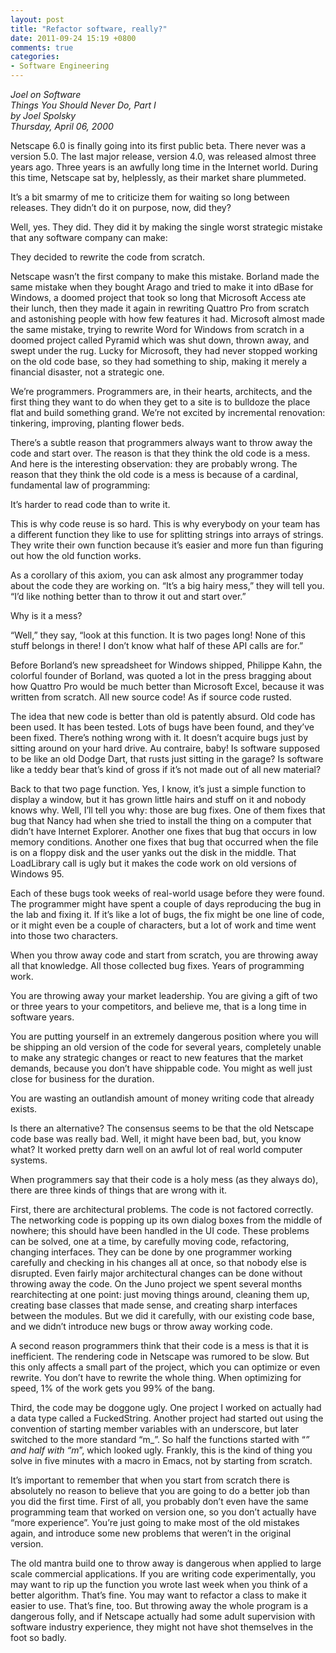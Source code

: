 ```yaml
---
layout: post
title: "Refactor software, really?"
date: 2011-09-24 15:19 +0800
comments: true
categories:
- Software Engineering
---
```


*Joel on Software*  
*Things You Should Never Do, Part I*  
*by Joel Spolsky*  
*Thursday, April 06, 2000*  

Netscape 6.0 is finally going into its first public beta. There never was a version 5.0. The last major release, version 4.0, was released almost three years ago. Three years is an awfully long time in the Internet world. During this time, Netscape sat by, helplessly, as their market share plummeted.

It’s a bit smarmy of me to criticize them for waiting so long between releases. They didn’t do it on purpose, now, did they?



Well, yes. They did. They did it by making the single worst strategic mistake that any software company can make:

They decided to rewrite the code from scratch.

Netscape wasn’t the first company to make this mistake. Borland made the same mistake when they bought Arago and tried to make it into dBase for Windows, a doomed project that took so long that Microsoft Access ate their lunch, then they made it again in rewriting Quattro Pro from scratch and astonishing people with how few features it had. Microsoft almost made the same mistake, trying to rewrite Word for Windows from scratch in a doomed project called Pyramid which was shut down, thrown away, and swept under the rug. Lucky for Microsoft, they had never stopped working on the old code base, so they had something to ship, making it merely a financial disaster, not a strategic one.

We’re programmers. Programmers are, in their hearts, architects, and the first thing they want to do when they get to a site is to bulldoze the place flat and build something grand. We’re not excited by incremental renovation: tinkering, improving, planting flower beds.

There’s a subtle reason that programmers always want to throw away the code and start over. The reason is that they think the old code is a mess. And here is the interesting observation: they are probably wrong. The reason that they think the old code is a mess is because of a cardinal, fundamental law of programming:

It’s harder to read code than to write it.

This is why code reuse is so hard. This is why everybody on your team has a different function they like to use for splitting strings into arrays of strings. They write their own function because it’s easier and more fun than figuring out how the old function works.

As a corollary of this axiom, you can ask almost any programmer today about the code they are working on. “It’s a big hairy mess,” they will tell you. “I’d like nothing better than to throw it out and start over.”

Why is it a mess?

“Well,” they say, “look at this function. It is two pages long! None of this stuff belongs in there! I don’t know what half of these API calls are for.”

Before Borland’s new spreadsheet for Windows shipped, Philippe Kahn, the colorful founder of Borland, was quoted a lot in the press bragging about how Quattro Pro would be much better than Microsoft Excel, because it was written from scratch. All new source code! As if source code rusted.

The idea that new code is better than old is patently absurd. Old code has been used. It has been tested. Lots of bugs have been found, and they’ve been fixed. There’s nothing wrong with it. It doesn’t acquire bugs just by sitting around on your hard drive. Au contraire, baby! Is software supposed to be like an old Dodge Dart, that rusts just sitting in the garage? Is software like a teddy bear that’s kind of gross if it’s not made out of all new material?

Back to that two page function. Yes, I know, it’s just a simple function to display a window, but it has grown little hairs and stuff on it and nobody knows why. Well, I’ll tell you why: those are bug fixes. One of them fixes that bug that Nancy had when she tried to install the thing on a computer that didn’t have Internet Explorer. Another one fixes that bug that occurs in low memory conditions. Another one fixes that bug that occurred when the file is on a floppy disk and the user yanks out the disk in the middle. That LoadLibrary call is ugly but it makes the code work on old versions of Windows 95.

Each of these bugs took weeks of real-world usage before they were found. The programmer might have spent a couple of days reproducing the bug in the lab and fixing it. If it’s like a lot of bugs, the fix might be one line of code, or it might even be a couple of characters, but a lot of work and time went into those two characters.

When you throw away code and start from scratch, you are throwing away all that knowledge. All those collected bug fixes. Years of programming work.

You are throwing away your market leadership. You are giving a gift of two or three years to your competitors, and believe me, that is a long time in software years.

You are putting yourself in an extremely dangerous position where you will be shipping an old version of the code for several years, completely unable to make any strategic changes or react to new features that the market demands, because you don’t have shippable code. You might as well just close for business for the duration.

You are wasting an outlandish amount of money writing code that already exists.

Is there an alternative? The consensus seems to be that the old Netscape code base was really bad. Well, it might have been bad, but, you know what? It worked pretty darn well on an awful lot of real world computer systems.

When programmers say that their code is a holy mess (as they always do), there are three kinds of things that are wrong with it.

First, there are architectural problems. The code is not factored correctly. The networking code is popping up its own dialog boxes from the middle of nowhere; this should have been handled in the UI code. These problems can be solved, one at a time, by carefully moving code, refactoring, changing interfaces. They can be done by one programmer working carefully and checking in his changes all at once, so that nobody else is disrupted. Even fairly major architectural changes can be done without throwing away the code. On the Juno project we spent several months rearchitecting at one point: just moving things around, cleaning them up, creating base classes that made sense, and creating sharp interfaces between the modules. But we did it carefully, with our existing code base, and we didn’t introduce new bugs or throw away working code.

A second reason programmers think that their code is a mess is that it is inefficient. The rendering code in Netscape was rumored to be slow. But this only affects a small part of the project, which you can optimize or even rewrite. You don’t have to rewrite the whole thing. When optimizing for speed, 1% of the work gets you 99% of the bang.

Third, the code may be doggone ugly. One project I worked on actually had a data type called a FuckedString. Another project had started out using the convention of starting member variables with an underscore, but later switched to the more standard “m_”. So half the functions started with “_” and half with “m_”, which looked ugly. Frankly, this is the kind of thing you solve in five minutes with a macro in Emacs, not by starting from scratch.

It’s important to remember that when you start from scratch there is absolutely no reason to believe that you are going to do a better job than you did the first time. First of all, you probably don’t even have the same programming team that worked on version one, so you don’t actually have “more experience”. You’re just going to make most of the old mistakes again, and introduce some new problems that weren’t in the original version.

The old mantra build one to throw away is dangerous when applied to large scale commercial applications. If you are writing code experimentally, you may want to rip up the function you wrote last week when you think of a better algorithm. That’s fine. You may want to refactor a class to make it easier to use. That’s fine, too. But throwing away the whole program is a dangerous folly, and if Netscape actually had some adult supervision with software industry experience, they might not have shot themselves in the foot so badly.
